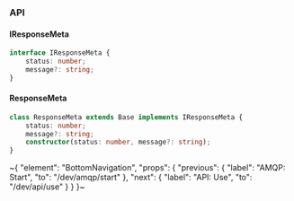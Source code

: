 

### API

#### IResponseMeta

```ts
interface IResponseMeta {
    status: number;
    message?: string;
}
```

#### ResponseMeta

```ts
class ResponseMeta extends Base implements IResponseMeta {
    status: number;
    message?: string;
    constructor(status: number, message?: string);
}
```

~{
  "element": "BottomNavigation",
  "props": {
    "previous": {
      "label": "AMQP: Start",
      "to": "/dev/amqp/start"
    },
    "next": {
      "label": "API: Use",
      "to": "/dev/api/use"
    }
  }
}~
